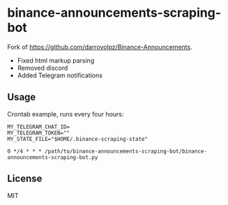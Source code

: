 # binance-announcements-scraping-bot

Fork of https://github.com/darroyolpz/Binance-Announcements.

- Fixed html markup parsing
- Removed discord
- Added Telegram notifications

## Usage

Crontab example, runs every four hours:

```
MY_TELEGRAM_CHAT_ID=
MY_TELEGRAM_TOKEN=""
MY_STATE_FILE="$HOME/.binance-scraping-state"

0 */4 * * * /path/to/binance-announcements-scraping-bot/binance-announcements-scraping-bot.py
```

## License

MIT